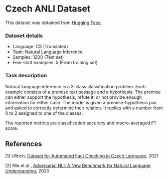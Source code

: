 # Czech ANLI Dataset

This dataset was obtained from [Hugging Face](https://huggingface.co/datasets/ctu-aic/anli_cs).

### Dataset details

- Language: CS (Translated)
- Task: Natural Language Inference
- Samples: 1200 (Test set)
- Few-shot examples: 5 (From training set)

### Task description

Natural language inference is a 3-class classification problem. Each example consists of a premise text passage and a hypothesis. The premise can either support the hypothesis, refute it, or not provide enough information for either case. The model is given a premise-hypothesis pair and asked to correctly determine their relation. It replies with a number from 0 to 2 assigned to one of the classes.

The reported metrics are classification accuracy and macro-averaged F1 score.

## References

[1] Ullrich, [Dataset for Automated Fact Checking in Czech
Language](https://dspace.cvut.cz/bitstream/handle/10467/95430/F3-DP-2021-Ullrich-Herbert-Thesis___Ullrich.pdf?sequence=-1&isAllowed=y), 2021

[2] Nie et al., [Adversarial NLI: A New Benchmark for Natural Language Understanding](https://arxiv.org/abs/1910.14599v2), 2020
